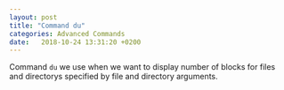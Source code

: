 ```yaml
---
layout: post
title: "Command du"
categories: Advanced Commands
date:   2018-10-24 13:31:20 +0200
---
```



Command ```du```
we use when we want to display number of blocks for files and directorys specified by file and directory arguments.
